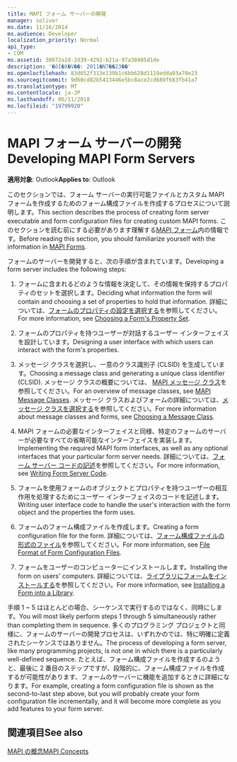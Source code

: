 ```yaml
---
title: MAPI フォーム サーバーの開発
manager: soliver
ms.date: 11/16/2014
ms.audience: Developer
localization_priority: Normal
api_type:
- COM
ms.assetid: 30672a2d-2d39-4292-b21a-97a38485d1de
description: '�ŏI�X�V��: 2011�N7��23��'
ms.openlocfilehash: 83d652f313e139b1c6bb628d1119edda03a70e23
ms.sourcegitcommit: 9d60cd82b5413446e5bc8ace2cd689f683fb41a7
ms.translationtype: MT
ms.contentlocale: ja-JP
ms.lasthandoff: 06/11/2018
ms.locfileid: "19799920"
---
```

# <a name="developing-mapi-form-servers"></a><span data-ttu-id="5cade-103">MAPI フォーム サーバーの開発</span><span class="sxs-lookup"><span data-stu-id="5cade-103">Developing MAPI Form Servers</span></span>

  
  
<span data-ttu-id="5cade-104">**適用対象**: Outlook</span><span class="sxs-lookup"><span data-stu-id="5cade-104">**Applies to**: Outlook</span></span> 
  
<span data-ttu-id="5cade-105">このセクションでは、フォーム サーバーの実行可能ファイルとカスタム MAPI フォームを作成するためのフォーム構成ファイルを作成するプロセスについて説明します。</span><span class="sxs-lookup"><span data-stu-id="5cade-105">This section describes the process of creating form server executable and form configuration files for creating custom MAPI forms.</span></span> <span data-ttu-id="5cade-106">このセクションを読む前にする必要があります理解する[MAPI フォーム](mapi-forms.md)内の情報です。</span><span class="sxs-lookup"><span data-stu-id="5cade-106">Before reading this section, you should familiarize yourself with the information in [MAPI Forms](mapi-forms.md).</span></span>
  
<span data-ttu-id="5cade-107">フォームのサーバーを開発すると、次の手順が含まれています。</span><span class="sxs-lookup"><span data-stu-id="5cade-107">Developing a form server includes the following steps:</span></span>
  
1. <span data-ttu-id="5cade-108">フォームに含まれるどのような情報を決定して、その情報を保持するプロパティのセットを選択します。</span><span class="sxs-lookup"><span data-stu-id="5cade-108">Deciding what information the form will contain and choosing a set of properties to hold that information.</span></span> <span data-ttu-id="5cade-109">詳細については、[フォームのプロパティの設定を選択する](choosing-a-form-s-property-set.md)を参照してください。</span><span class="sxs-lookup"><span data-stu-id="5cade-109">For more information, see [Choosing a Form's Property Set](choosing-a-form-s-property-set.md).</span></span>
    
2. <span data-ttu-id="5cade-110">フォームのプロパティを持つユーザーが対話するユーザー インターフェイスを設計しています。</span><span class="sxs-lookup"><span data-stu-id="5cade-110">Designing a user interface with which users can interact with the form's properties.</span></span>
    
3. <span data-ttu-id="5cade-111">メッセージ クラスを選択し、一意のクラス識別子 (CLSID) を生成しています。</span><span class="sxs-lookup"><span data-stu-id="5cade-111">Choosing a message class and generating a unique class identifier (CLSID).</span></span> <span data-ttu-id="5cade-112">メッセージ クラスの概要については、 [MAPI メッセージ クラス](mapi-message-classes.md)を参照してください。</span><span class="sxs-lookup"><span data-stu-id="5cade-112">For an overview of message classes, see [MAPI Message Classes](mapi-message-classes.md).</span></span> <span data-ttu-id="5cade-113">メッセージ クラスおよびフォームの詳細については、[メッセージ クラスを選択する](choosing-a-message-class.md)を参照してください。</span><span class="sxs-lookup"><span data-stu-id="5cade-113">For more information about message classes and forms, see [Choosing a Message Class](choosing-a-message-class.md).</span></span>
    
4. <span data-ttu-id="5cade-114">MAPI フォームの必要なインターフェイスと同様、特定のフォームのサーバーが必要なすべての省略可能なインターフェイスを実装します。</span><span class="sxs-lookup"><span data-stu-id="5cade-114">Implementing the required MAPI form interfaces, as well as any optional interfaces that your particular form server needs.</span></span> <span data-ttu-id="5cade-115">詳細については、[フォーム サーバー コードの記述](writing-form-server-code.md)を参照してください。</span><span class="sxs-lookup"><span data-stu-id="5cade-115">For more information, see [Writing Form Server Code](writing-form-server-code.md).</span></span> 
    
5. <span data-ttu-id="5cade-116">フォームを使用フォームのオブジェクトとプロパティを持つユーザーの相互作用を処理するためにユーザー インターフェイスのコードを記述します。</span><span class="sxs-lookup"><span data-stu-id="5cade-116">Writing user interface code to handle the user's interaction with the form object and the properties the form uses.</span></span>
    
6. <span data-ttu-id="5cade-117">フォームのフォーム構成ファイルを作成します。</span><span class="sxs-lookup"><span data-stu-id="5cade-117">Creating a form configuration file for the form.</span></span> <span data-ttu-id="5cade-118">詳細については、[フォーム構成ファイルの形式のファイル](file-format-of-form-configuration-files.md)を参照してください。</span><span class="sxs-lookup"><span data-stu-id="5cade-118">For more information, see [File Format of Form Configuration Files](file-format-of-form-configuration-files.md).</span></span>
    
7. <span data-ttu-id="5cade-119">フォームをユーザーのコンピューターにインストールします。</span><span class="sxs-lookup"><span data-stu-id="5cade-119">Installing the form on users' computers.</span></span> <span data-ttu-id="5cade-120">詳細については、[ライブラリにフォームをインストールする](installing-a-form-into-a-library.md)を参照してください。</span><span class="sxs-lookup"><span data-stu-id="5cade-120">For more information, see [Installing a Form into a Library](installing-a-form-into-a-library.md).</span></span>
    
<span data-ttu-id="5cade-121">手順 1 ~ 5 はほとんどの場合、シーケンスで実行するのではなく、同時にします。</span><span class="sxs-lookup"><span data-stu-id="5cade-121">You will most likely perform steps 1 through 5 simultaneously rather than completing them in sequence.</span></span> <span data-ttu-id="5cade-122">多くのプログラミング プロジェクトと同様に、フォームのサーバーの開発プロセスは、いずれかのでは、特に明確に定義されたシーケンスではありません。</span><span class="sxs-lookup"><span data-stu-id="5cade-122">The process of developing a form server, like many programming projects, is not one in which there is a particularly well-defined sequence.</span></span> <span data-ttu-id="5cade-123">たとえば、フォーム構成ファイルを作成するのようと、最後に 2 番目のステップですが、段階的に、フォーム構成ファイルを作成するが可能性があります、フォームのサーバーに機能を追加するときに詳細になります。</span><span class="sxs-lookup"><span data-stu-id="5cade-123">For example, creating a form configuration file is shown as the second-to-last step above, but you will probably create your form configuration file incrementally, and it will become more complete as you add features to your form server.</span></span>
  
## <a name="see-also"></a><span data-ttu-id="5cade-124">関連項目</span><span class="sxs-lookup"><span data-stu-id="5cade-124">See also</span></span>



[<span data-ttu-id="5cade-125">MAPI の概念</span><span class="sxs-lookup"><span data-stu-id="5cade-125">MAPI Concepts</span></span>](mapi-concepts.md)

